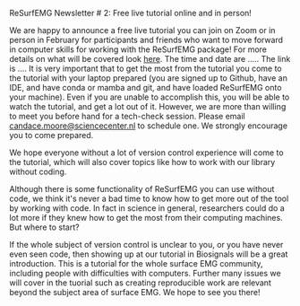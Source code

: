 ReSurfEMG Newsletter # 2: Free live tutorial online and in person!

We are happy to announce a free live tutorial you can join on Zoom or in person in February for participants and friends who want to move forward in computer skills for working with the ReSurfEMG package! For more details on what will be covered look [here](https://github.com/ReSurfEMG/learning/blob/main/biosignals_tutorial.md). The time and date are ..... The link is .... 
It is very important that to get the most from the tutorial you come to the tutorial with your laptop prepared (you are signed up to Github, have an IDE, and have conda or mamba and git, and have loaded ReSurfEMG onto your machine). Even if you are unable to accomplish this, you will be able to watch the tutorial, and get a lot out of it. However, we are more than willing to meet you before hand for a tech-check session. Please email candace.moore@sciencecenter.nl to schedule one. We strongly encourage you to come prepared.

We hope everyone without a lot of version control experience will come to the tutorial, which will also cover topics like how to work with our library without coding. 

Although there is some functionality of ReSurfEMG you can use without code, we think it's never a bad time to know how to get more out of the tool by working with code. In fact in science in general, researchers could do a lot more if they knew how to get the most from their computing machines. But where to start?

If the whole subject of version control is unclear to you, or you have never even seen code, then showing up at our tutorial in Biosignals will be a great introduction. This is a tutorial for the whole surface EMG community, including people with difficulties with computers. Further many issues we will cover in the tuorial such as creating reproducible work are relevant beyond the subject area of surface EMG. We hope to see you there!

 
 